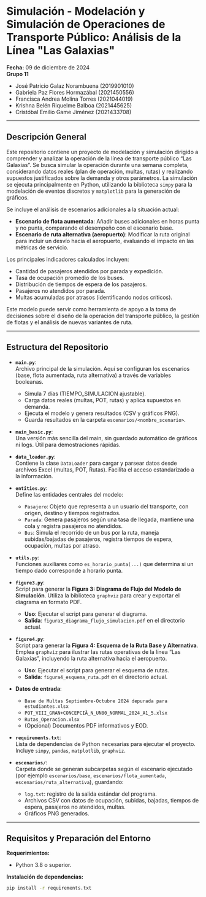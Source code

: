 # Simulación - Modelación y Simulación de Operaciones de Transporte Público: Análisis de la Línea "Las Galaxias"

**Fecha:** 09 de diciembre de 2024  
**Grupo 11**  
- José Patricio Galaz Norambuena (2019901010)  
- Gabriela Paz Flores Hormazábal (2021450556)  
- Francisca Andrea Molina Torres (2021044019)  
- Krishna Belén Riquelme Balboa (2021445625)  
- Cristóbal Emilio Game Jiménez (2021433708)

---

## Descripción General

Este repositorio contiene un proyecto de modelación y simulación dirigido a comprender y analizar la operación de la línea de transporte público “Las Galaxias”. Se busca simular la operación durante una semana completa, considerando datos reales (plan de operación, multas, rutas) y realizando supuestos justificados sobre la demanda y otros parámetros. La simulación se ejecuta principalmente en Python, utilizando la biblioteca `simpy` para la modelación de eventos discretos y `matplotlib` para la generación de gráficos.

Se incluye el análisis de escenarios adicionales a la situación actual:
- **Escenario de flota aumentada**: Añadir buses adicionales en horas punta y no punta, comparando el desempeño con el escenario base.
- **Escenario de ruta alternativa (aeropuerto)**: Modificar la ruta original para incluir un desvío hacia el aeropuerto, evaluando el impacto en las métricas de servicio.

Los principales indicadores calculados incluyen:
- Cantidad de pasajeros atendidos por parada y expedición.
- Tasa de ocupación promedio de los buses.
- Distribución de tiempos de espera de los pasajeros.
- Pasajeros no atendidos por parada.
- Multas acumuladas por atrasos (identificando nodos críticos).

Este modelo puede servir como herramienta de apoyo a la toma de decisiones sobre el diseño de la operación del transporte público, la gestión de flotas y el análisis de nuevas variantes de ruta.

---

## Estructura del Repositorio

- **`main.py`**:  
  Archivo principal de la simulación. Aquí se configuran los escenarios (base, flota aumentada, ruta alternativa) a través de variables booleanas.  
  - Simula 7 días (TIEMPO_SIMULACION ajustable).  
  - Carga datos reales (multas, POT, rutas) y aplica supuestos en demanda.  
  - Ejecuta el modelo y genera resultados (CSV y gráficos PNG).  
  - Guarda resultados en la carpeta `escenarios/<nombre_scenario>`.

- **`main_basic.py`**:  
  Una versión más sencilla del main, sin guardado automático de gráficos ni logs. Útil para demostraciones rápidas.

- **`data_loader.py`**:  
  Contiene la clase `DataLoader` para cargar y parsear datos desde archivos Excel (multas, POT, Rutas). Facilita el acceso estandarizado a la información.

- **`entities.py`**:  
  Define las entidades centrales del modelo:
  - `Pasajero`: Objeto que representa a un usuario del transporte, con origen, destino y tiempos registrados.
  - `Parada`: Genera pasajeros según una tasa de llegada, mantiene una cola y registra pasajeros no atendidos.
  - `Bus`: Simula el recorrido de un bus por la ruta, maneja subidas/bajadas de pasajeros, registra tiempos de espera, ocupación, multas por atraso.

- **`utils.py`**:  
  Funciones auxiliares como `es_horario_punta(...)` que determina si un tiempo dado corresponde a horario punta.

- **`figure3.py`**:  
  Script para generar la **Figura 3: Diagrama de Flujo del Modelo de Simulación**. Utiliza la biblioteca `graphviz` para crear y exportar el diagrama en formato PDF.  
  - **Uso**: Ejecutar el script para generar el diagrama.
  - **Salida**: `figura3_diagrama_flujo_simulacion.pdf` en el directorio actual.

- **`figure4.py`**:  
  Script para generar la **Figura 4: Esquema de la Ruta Base y Alternativa**. Emplea `graphviz` para ilustrar las rutas operativas de la línea “Las Galaxias”, incluyendo la ruta alternativa hacia el aeropuerto.  
  - **Uso**: Ejecutar el script para generar el esquema de rutas.
  - **Salida**: `figura4_esquema_ruta.pdf` en el directorio actual.

- **Datos de entrada**:
  - `Base de Multas Septiembre-Octubre 2024 depurada para estudiantes.xlsx`
  - `POT_VIII_GRAN+CONCEPCIÃ_N_UN80_NORMAL_2024_A1_5.xlsx`
  - `Rutas_Operacion.xlsx`
  - (Opcional) Documentos PDF informativos y EOD.

- **`requirements.txt`**:  
  Lista de dependencias de Python necesarias para ejecutar el proyecto. Incluye `simpy`, `pandas`, `matplotlib`, `graphviz`.

- **`escenarios/`**:  
  Carpeta donde se generan subcarpetas según el escenario ejecutado (por ejemplo `escenarios/base`, `escenarios/flota_aumentada`, `escenarios/ruta_alternativa`), guardando:
  - `log.txt`: registro de la salida estándar del programa.
  - Archivos CSV con datos de ocupación, subidas, bajadas, tiempos de espera, pasajeros no atendidos, multas.
  - Gráficos PNG generados.

---

## Requisitos y Preparación del Entorno

**Requerimientos:**
- Python 3.8 o superior.

**Instalación de dependencias:**
```bash
pip install -r requirements.txt
